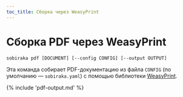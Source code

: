 ```yaml
---
toc_title: Сборка через WeasyPrint
---
```


# Сборка PDF через WeasyPrint

```
sobiraka pdf [DOCUMENT] [--config CONFIG] [--output OUTPUT]
```

Эта команда собирает PDF-документацию из файла `CONFIG` (по умолчанию — `sobiraka.yaml`) с помощью библиотеки [WeasyPrint](https://weasyprint.org/).

{% include 'pdf-output.md' %}
